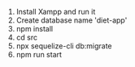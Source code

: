 1. Install Xampp and run it
2. Create database name 'diet-app'
3. npm install
4. cd src
5. npx sequelize-cli db:migrate
6. npm run start
